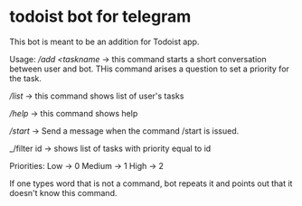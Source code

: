 # todoist bot for telegram

This bot is meant to be an addition for Todoist app.

Usage:
_/add <taskname_ -> this command starts a short conversation between user and bot. 
THis command arises a question to set a priority for the task.

_/list_ -> this command shows list of user's tasks

_/help_ -> this command shows help

_/start_ -> Send a message when the command /start is issued.

_/filter id -> shows list of tasks with priority equal to id


Priorities:
Low -> 0
Medium -> 1
High -> 2

If one types word that is not a command, bot repeats it and points out that it doesn't know this command.